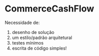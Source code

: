 # CommerceCashFlow

Necessidade de:
1) desenho de solução
2) um estilo/padrão arquitetural
3) testes mínimos
4) escrita de código simples!
